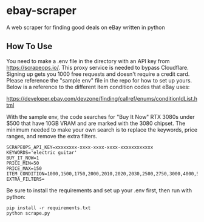# ebay-scraper
A web scraper for finding good deals on eBay written in python

## How To Use
You need to make a .env file in the directory with an API key from https://scrapeops.io/. 
This proxy service is needed to bypass Cloudflare. Signing up gets you 1000 free requests and doesn't require a credit card. 
Please reference the "sample env" file in the repo for how to set up yours. Below is a reference to the different item condition codes that eBay uses:

https://developer.ebay.com/devzone/finding/callref/enums/conditionIdList.html

With the sample env, the code searches for "Buy It Now" RTX 3080s under $500 that have 10GB VRAM and are marked with the 3080 chipset. The minimum needed to make your own search is to replace the keywords, price ranges, and remove the extra filters.

```
SCRAPEOPS_API_KEY=xxxxxxxx-xxxx-xxxx-xxxx-xxxxxxxxxxxx
KEYWORDS='electric guitar'
BUY_IT_NOW=1
PRICE_MIN=50
PRICE_MAX=150
ITEM_CONDITION=1000,1500,1750,2000,2010,2020,2030,2500,2750,3000,4000,5000,6000
EXTRA_FILTERS=
```

Be sure to install the requirements and set up your .env first, then run with python:
```
pip install -r requirements.txt
python scrape.py
```
